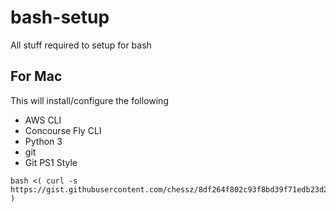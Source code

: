 # bash-setup
All stuff required to setup for bash

## For Mac 
This will install/configure the following

- AWS CLI
- Concourse Fly CLI
- Python 3
- git
- Git PS1 Style

```
bash <( curl -s https://gist.githubusercontent.com/chessz/8df264f802c93f8bd39f71edb23d2252/raw/39d925e198d6411e75d4edfe7e2a8c0a43124dec/gistfile1.txt )
```
